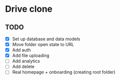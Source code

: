 # Drive clone

## TODO

- [x] Set up database and data models
- [x] Move folder open state to URL
- [x] Add auth
- [x] Add file uploading
- [ ] Add analytics
- [ ] Add delete
- [ ] Real homepage + onboarding (creating root folder)
